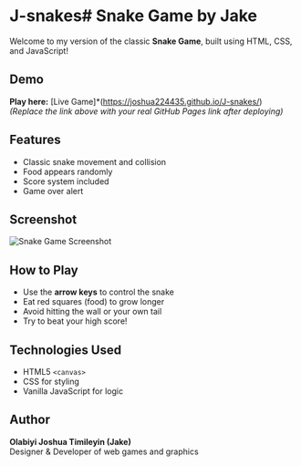 # J-snakes# Snake Game by Jake

Welcome to my version of the classic **Snake Game**, built using HTML, CSS, and JavaScript!

## Demo
**Play here:** [Live Game]*(https://joshua224435.github.io/J-snakes/)  
*(Replace the link above with your real GitHub Pages link after deploying)*

## Features
- Classic snake movement and collision
- Food appears randomly
- Score system included
- Game over alert

## Screenshot
![Snake Game Screenshot](https://via.placeholder.com/400x300?text=Snake+Game+Screenshot)

## How to Play
- Use the **arrow keys** to control the snake
- Eat red squares (food) to grow longer
- Avoid hitting the wall or your own tail
- Try to beat your high score!

## Technologies Used
- HTML5 `<canvas>`
- CSS for styling
- Vanilla JavaScript for logic

## Author
**Olabiyi Joshua Timileyin (Jake)**  
Designer & Developer of web games and graphics
